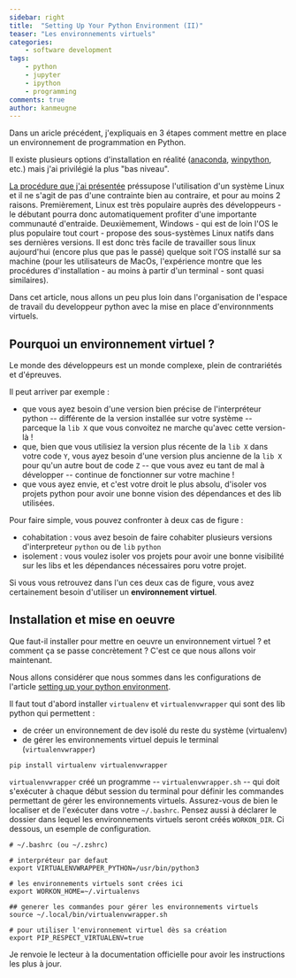 ```yaml
---
sidebar: right
title:  "Setting Up Your Python Environment (II)"
teaser: "Les environnements virtuels"
categories:
    - software development
tags:
    - python
    - jupyter
    - ipython
    - programming
comments: true
author: kanmeugne
---
```


Dans un aricle précédent, j'expliquais en 3 étapes comment mettre en place un environnement de programmation en Python.

Il existe plusieurs options d'installation en réalité ([anaconda](https://www.anaconda.com/), [winpython](https://winpython.github.io/), etc.) mais j'ai privilégié la plus "bas niveau".

[La procédure que j'ai présentée](/posts/setting-up-your-python-environment) préssupose l'utilisation d'un système Linux et il ne s'agit de pas d'une contrainte bien au contraire, et pour au moins 2 raisons. Premièrement, Linux est très populaire auprès des développeurs - le débutant pourra donc automatiquement profiter d'une importante communauté d'entraide. Deuxièmement, Windows - qui est de loin l'OS le plus populaire tout court - propose des sous-systèmes Linux natifs dans ses dernières versions. Il est donc très facile de travailler sous linux aujourd'hui (encore plus que pas le passé) quelque soit l'OS installé sur sa machine (pour les utilisateurs de MacOs, l'expérience montre que les procédures d'installation - au moins à partir d'un terminal - sont quasi similaires).

Dans cet article, nous allons un peu plus loin dans l'organisation de l'espace de travail du developpeur python avec la mise en place d'environnments virtuels.

## Pourquoi un environnement virtuel ?

Le monde des développeurs est un monde complexe, plein de contrariétés et d'épreuves.

Il peut arriver par exemple :
- que vous ayez besoin d'une version bien précise de l'interpréteur python -- différente de la version installée sur votre système -- parceque la `lib X` que vous convoitez ne marche qu'avec cette version-là !
- que, bien que vous utilisiez la version plus récente de la `lib X` dans votre code `Y`, vous ayez besoin d'une version plus ancienne de la `lib X` pour qu'un autre bout de code `Z` -- que vous avez eu tant de mal à développer -- continue de fonctionner sur votre machine ! 
- que vous ayez envie, et c'est votre droit le plus absolu, d'isoler vos projets python pour avoir une bonne vision des dépendances et des lib utilisées. 

Pour faire simple, vous pouvez confronter à deux cas de figure : 
- cohabitation : vous avez besoin de faire cohabiter plusieurs versions d'interpreteur `python` ou de `lib` `python`
- isolement : vous voulez isoler vos projets pour avoir une bonne visibilité sur les libs et les dépendances nécessaires poru votre projet. 

Si vous vous retrouvez dans l'un ces deux cas de figure, vous avez certainement besoin d'utiliser un **environnement virtuel**. 

## Installation et mise en oeuvre

Que faut-il installer pour mettre en oeuvre un environnement virtuel ? et comment ça se passe concrètement ? C'est ce que nous allons voir maintenant.

Nous allons considérer que nous sommes dans les configurations de l'article [setting up your python environment](/posts/setting-up-your-python-environment).

Il faut tout d'abord installer `virtualenv` et `virtualenvwrapper` qui sont des lib python qui permettent :
- de créer un environnement de dev isolé du reste du système (virtualenv)
- de gérer les environnements virtuel depuis le terminal (`virtualenvwrapper`)

```shell
pip install virtualenv virtualenvwrapper
```

`virtualenvwrapper` créé un programme -- `virtualenvwrapper.sh` -- qui doit s'exécuter à chaque début session du terminal pour définir les commandes permettant de gérer les environnements virtuels. Assurez-vous de bien le localiser et de l'exécuter dans votre `~/.bashrc`. Pensez aussi à déclarer le dossier dans lequel les environnements virtuels seront créés `WORKON_DIR`. Ci dessous, un esemple de configuration.

```shell
# ~/.bashrc (ou ~/.zshrc)

# interpréteur par defaut
export VIRTUALENVWRAPPER_PYTHON=/usr/bin/python3 

# les environnements virtuels sont crées ici
export WORKON_HOME=~/.virtualenvs 

## generer les commandes pour gérer les environnements virtuels
source ~/.local/bin/virtualenvwrapper.sh

# pour utiliser l'environnement virtuel dès sa création
export PIP_RESPECT_VIRTUALENV=true
```

Je renvoie le lecteur à la documentation officielle pour avoir les instructions les plus à jour.


[1]: https://www.howtogeek.com/790062/how-to-install-bash-on-windows-11/
[2]: https://www.python.org "see the available version"
[3]: https://docs.python-guide.org/starting/install3/linux/
[4]: https://www.guru99.com/python-ide-code-editor.html#:~:text=IDLE%20%28Integrated%20Development%20and%20Learning%20Environment%29%20is%20a,can%20be%20used%20on%20Windows%2C%20macOS%2C%20and%20Unix
[5]: https://jupyter.org/install
[6]: https://jupyter.org/
[7]: https://ipython.org/
[8]: https://code.visualstudio.com/docs
[9]: https://www.sublimetext.com/
[10]: https://www.jetbrains.com/pycharm/